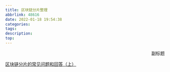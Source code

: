 ```yaml
---
title: 区块链分片整理
abbrlink: 48616
date: 2022-01-18 19:54:38
categories:
tags:
description:
top:
---
```


<p align="right">副标题</p> 



<!-- more -->

[区块链分片的常见问题和回答（上）](https://zhuanlan.zhihu.com/p/47537732)



